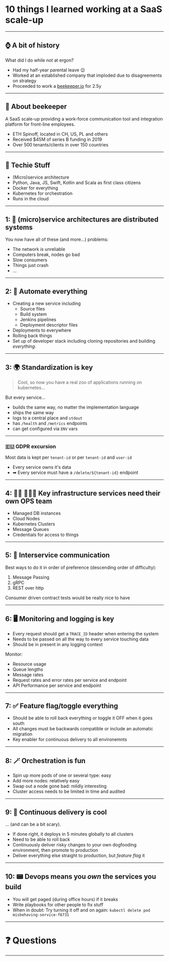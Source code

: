 # 10 things I learned working at a SaaS scale-up

---

## ⌚ A bit of history

What did I do while _not_ at ergon?

- Had my half-year parental leave 😉
- Worked at an established company that imploded due to disagreements on strategy
- Proceeded to work a [beekeeper.io](https://beekeeper.io) for 2.5y

---

## 🧮 About beekeeper

A SaaS scale-up providing a work-force communication tool and integration platform for front-line employees.

- ETH Spinoff, located in CH, US, PL and others
- Received $45M of series B funding in 2019
- Over 500 tenants/clients in over 150 countries

---

## 🚀 Techie Stuff

- (Micro)service architecture
- Python, Java, JS, Swift, Kotlin and Scala as first class citizens
- Docker for everything
- Kubernetes for orchestration
- Runs in the cloud

---

## 1: 🔬 (micro)service architectures are distributed systems

You now have all of these (and more...) problems:

- The network _is_ unreliable
- Computers break, nodes go bad
- Slow consumers
- Things just crash
- ... 

---

## 2: 🤖 Automate everything

- Creating a new service including
    - Source files
    - Build system
    - Jenkins pipelines
    - Deployment descriptor files
- Deployments to everywhere
- Rolling back things
- Set up of developer stack including cloning repositories and building _everything_. 

---

## 3: 🌍 Standardization is key

> Cool, so now you have a real zoo of applications running on kubernetes...

But every service...

- builds the same way, no matter the implementation language
- ships the same way
- logs to a central place and `stdout`
- has `/health` and `/metrics` endpoints
- can get configured via `ENV` vars

---

### 🇪🇺 GDPR excursion

Most data is kept per `tenant-id` or per `tenant-id` and `user-id`

- Every service owns it's data
- ➡ Every service must have a `/delete/${tenant-id}` endpoint

---

## 4: 🙋‍♀️ 🙋🏾‍♂️ Key infrastructure services need their own OPS team

- Managed DB instances
- Cloud Nodes
- Kubernetes Clusters
- Message Queues
- Credentials for access to things

---

## 5: 📡 Interservice communication

Best ways to do it in order of preference (descending order of difficulty):

1. Message Passing
2. gRPC
3. REST over http

Consumer driven contract tests would be really nice to have

---

## 6: 🖥 Monitoring and logging is key

- Every request should get a `TRACE_ID` header when entering the system
- Needs to be passed on all the way to every service touching data
- Should be in present in any logging context

Monitor:

- Resource usage
- Queue lengths
- Message rates
- Request rates and error rates per service and endpoint
- API Performance per service and endpoint

---

## 7: ✅ Feature flag/toggle everything

- Should be able to roll back everything or toggle it OFF when it goes south
- All changes must be backwards compatible or include an automatic migration
- Key enabler for continuous delivery to all environemnts

---

## 8: 🪄 Orchestration is fun

- Spin up more pods of one or several type: easy
- Add more nodes: relatively easy
- Swap out a node gone bad: mildly interesting
- Cluster access needs to be limited in time and audited

---

## 9: 🔨 Continuous delivery is cool

... (and can be a bit scary).

- If done right, it deploys in 5 minutes globally to all clusters
- Need to be able to roll back
- Continuously deliver risky changes to your own dogfooding environment, then promote to production
- Deliver everything else straight to production, but _feature flag_ it

--- 

## 10: 📟 Devops means you _own_ the services you build

- You will get paged (during office hours) if it breaks
- Write playbooks for other people to fix stuff
- When in doubt: Try turning it off and on again: `kubectl delete pod misbehaving-service-f6731`

---

# ❓ Questions

***